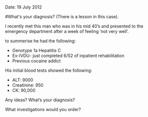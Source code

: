 Date: 19 July 2012

#What's your diagnosis? (There is a lesson in this case).

I recently met this man who was in his mid 40’s and presented to the emergency department after a week of feeling ‘not very well’.

to summerise he had the following: 

- Genotype 1a Hepatitis C
- Ex-IVDU- just completed 6/52 of inpatient rehabilitation
- Previous cocaine addict


His initial blood tests showed the following:

- ALT: 9000
- Creatinine: 950
- CK: 90,000


Any ideas? 
What’s your diagnosis?

What investigations would you order?